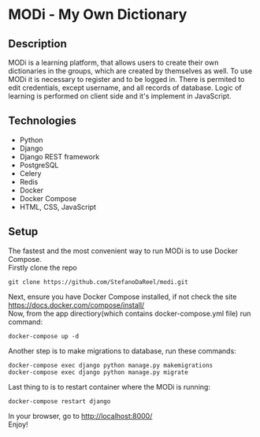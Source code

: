 # MODi - My Own Dictionary

## Description
MODi is a learning platform, that allows users to
create their own dictionaries in the groups, which are
created by themselves as well. To use MODi it is
necessary to register and to be logged in. There is
permited to edit credentials, except username, and all
records of database. Logic of learning is performed
on client side and it's implement in JavaScript.

## Technologies
<ul>
<li>Python</li>
<li>Django</li>
<li>Django REST framework</li>
<li>PostgreSQL</li>
<li>Celery</li>
<li>Redis</li>
<li>Docker</li>
<li>Docker Compose</li>
<li>HTML, CSS, JavaScript</li>
</ul>

## Setup
The fastest and the most convenient way to run MODi is to use Docker Compose.
<br>
Firstly clone the repo
```
git clone https://github.com/StefanoDaReel/modi.git
```
Next, ensure you have Docker Compose installed, if not check the site <a href="https://docs.docker.com/compose/install/">https://docs.docker.com/compose/install/</a>
<br>
Now, from the app directiory(which contains docker-compose.yml file) run command:
```
docker-compose up -d
```
Another step is to make migrations to database, run these commands:
```
docker-compose exec django python manage.py makemigrations
docker-compose exec django python manage.py migrate
```
Last thing to is to restart container where the MODi is running:
```
docker-compose restart django
```
In your browser, go to <a href="http://localhost:8000/">http://localhost:8000/</a>
<br>
Enjoy!